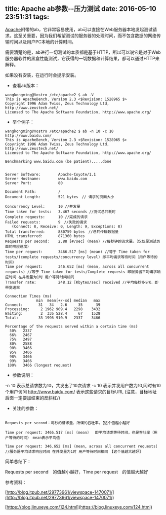 title: Apache ab参数--压力测试
date: 2016-05-10 23:51:31
tags:
---
[Apache](https://blog.linuxeye.com/tag/apache/)附带的ab，它非常容易使用，ab可以直接在Web服务器本地发起测试请求。这至关重要，因为我们希望测试的服务器的处理时间，而不包含数据的网络传输时间以及用户PC本地的计算时间。

需要清楚的是，ab进行一切测试的本质都是基于HTTP，所以可以说它是对于Web服务器软件的黑盒性能测试，它获得的一切数据和计算结果，都可以通过HTTP来解释。

 

如果没有安装，在运行时会提示安装。

- 查看ab版本：

```
wangkongming@Vostro /etc/apache2 $ ab -V
This is ApacheBench, Version 2.3 <$Revision: 1528965 $>
Copyright 1996 Adam Twiss, Zeus Technology Ltd, http://www.zeustech.net/
Licensed to The Apache Software Foundation, http://www.apache.org/
```

- 举个例子：

```
wangkongming@Vostro /etc/apache2 $ ab -n 10 -c 10 http://www.baidu.com/
This is ApacheBench, Version 2.3 <$Revision: 1528965 $>
Copyright 1996 Adam Twiss, Zeus Technology Ltd, http://www.zeustech.net/
Licensed to The Apache Software Foundation, http://www.apache.org/

Benchmarking www.baidu.com (be patient).....done


Server Software:        Apache-Coyote/1.1
Server Hostname:        www.baidu.com
Server Port:            80

Document Path:          /
Document Length:        521 bytes　// 请求的页面大小

Concurrency Level:      10 //并发量
Time taken for tests:   3.467 seconds //测试总共耗时
Complete requests:      10 //完成的请求
Failed requests:        9　//失败的请求
   (Connect: 0, Receive: 0, Length: 9, Exceptions: 0)
Total transferred:      880759 bytes　//总共传输数据量
HTML transferred:       871360 bytes
Requests per second:    2.88 [#/sec] (mean) //每秒钟的请求量。（仅仅是测试页面的响应速度）
Time per request:       3466.517 [ms] (mean) //等于 Time taken for tests/(complete requests/concurrency level) 即平均请求等待时间（用户等待的时间）
Time per request:       346.652 [ms] (mean, across all concurrent requests) //等于 Time taken for tests/Complete requests 即服务器平均请求响应时间 在并发量为1时 用户等待时间相同
Transfer rate:          248.12 [Kbytes/sec] received //平均每秒多少K，即带宽速率

Connection Times (ms)
              min  mean[+/-sd] median   max
Connect:       31   34   2.6     35      39
Processing:     2 1962 909.4   2298    3432
Waiting:        2  336 528.4     67    1528
Total:         33 1996 910.9   2337    3466

Percentage of the requests served within a certain time (ms)
  50%   2337
  66%   2467
  75%   2497
  80%   2588
  90%   3466
  95%   3466
  98%   3466
  99%   3466
 100%   3466 (longest request)
```

- 参数说明：

-n 10 表示总请求数为10，共发出了10次请求
-c 10 表示并发用户数为10,同时有10个用户访问
http://www.baidu.com/ 表示这些请求的目标URL (注意，目标地址后面一定要加结束的反斜杠/)

 

- 关注的参数：

```

Requests per second：每秒的请求量，所谓的吞吐率。【这个值越小越好

Time per request: 3466.517 [ms] (mean) 　即平均请求等待时间，也是吞吐率（用户等待的时间）　mean表示平均值

Time per request: 346.652 [ms] (mean, across all concurrent requests) //服务器平均请求响应时间 在并发量为1时 用户等待时间相同　【这个值越大越好】

```
简单总结下：

Requests per second　的值越小越好，Time per request　的值越大越好

 

 

参考资料：

[http://blog.itpub.net/29773961/viewspace-1470071/](http://blog.itpub.net/29773961/viewspace-1470071/)

[https://blog.linuxeye.com/124.html](https://blog.linuxeye.com/124.html)

 
